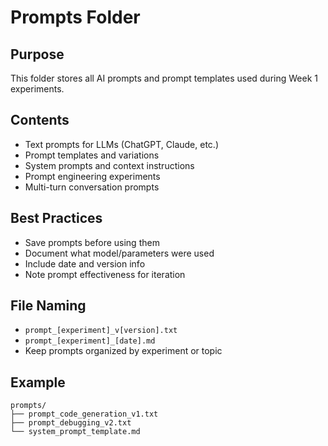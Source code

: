 # Prompts Folder

## Purpose
This folder stores all AI prompts and prompt templates used during Week 1 experiments.

## Contents
- Text prompts for LLMs (ChatGPT, Claude, etc.)
- Prompt templates and variations
- System prompts and context instructions
- Prompt engineering experiments
- Multi-turn conversation prompts

## Best Practices
- Save prompts before using them
- Document what model/parameters were used
- Include date and version info
- Note prompt effectiveness for iteration

## File Naming
- `prompt_[experiment]_v[version].txt`
- `prompt_[experiment]_[date].md`
- Keep prompts organized by experiment or topic

## Example
```
prompts/
├── prompt_code_generation_v1.txt
├── prompt_debugging_v2.txt
└── system_prompt_template.md
```
